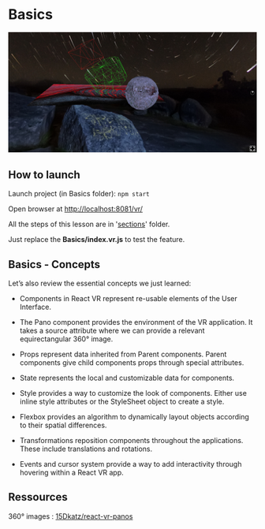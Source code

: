 # Basics

![capture](../_img/basics.png)

## How to launch

Launch project (in Basics folder): `npm start`

Open browser at [http://localhost:8081/vr/](http://localhost:8081/vr/)

All the steps of this lesson are in '[sections](https://github.com/Raigyo/react-vr-apps/tree/master/Basics/sections)' folder.

Just replace the **Basics/index.vr.js** to test the feature.

## Basics - Concepts

Let’s also review the essential concepts we just learned:

- Components in React VR represent re-usable elements of the User Interface.

- The Pano component provides the environment of the VR application. It takes a source attribute where we can provide a relevant equirectangular 360° image.

- Props represent data inherited from Parent components. Parent components give child components props through special attributes.

- State represents the local and customizable data for components.

- Style provides a way to customize the look of components. Either use inline style attributes or the StyleSheet object to create a style.

- Flexbox provides an algorithm to dynamically layout objects according to their spatial differences.

- Transformations reposition components throughout the applications. These include translations and rotations.

- Events and cursor system provide a way to add interactivity through hovering within a React VR app.

## Ressources

360° images : [15Dkatz/react-vr-panos](https://github.com/15Dkatz/react-vr-panos/tree/master/images)
